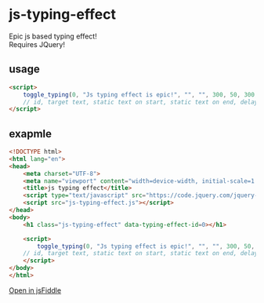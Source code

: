 # js-typing-effect
Epic js based typing effect!<br>
Requires JQuery!

## usage
```html
<script>
	toggle_typing(0, "Js typing effect is epic!", "", "", 300, 50, 300, 5); 
	// id, target text, static text on start, static text on end, delay between cursor blinking, delay between typing letters, delay after cursor will disapear, cursor blinking time
</script>
```

## exapmle
```html
<!DOCTYPE html>
<html lang="en">
<head>
	<meta charset="UTF-8">
	<meta name="viewport" content="width=device-width, initial-scale=1.0">
	<title>js typing effect</title>
	<script type="text/javascript" src="https://code.jquery.com/jquery-3.6.0.slim.min.js" integrity="sha256-u7e5khyithlIdTpu22PHhENmPcRdFiHRjhAuHcs05RI=" crossorigin="anonymous"></script>
	<script src="js-typing-effect.js"></script>
</head>
<body>
	<h1 class="js-typing-effect" data-typing-effect-id=0></h1>

	<script>
		toggle_typing(0, "Js typing effect is epic!", "", "", 300, 50, 300, 5); 
    // id, target text, static text on start, static text on end, delay between cursor blinking, delay between typing letters, delay after cursor will disapear, cursor blinking time
	</script>
</body>
</html>
```
[Open in jsFiddle](https://jsfiddle.net/v7zLkmed/11/ "Open in jsFiddle")
